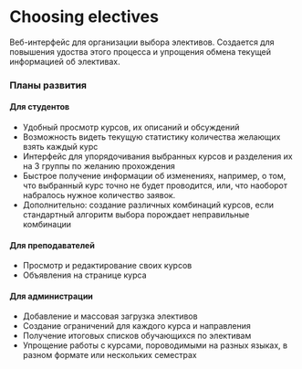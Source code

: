 # Choosing electives
Веб-интерфейс для организации выбора элективов. Создается для повышения удоства этого процесса и упрощения обмена текущей информацией об элективах.

### Планы развития
#### Для студентов
* Удобный просмотр курсов, их описаний и обсуждений
* Возможность видеть текущую статистику количества желающих взять каждый курс
* Интерфейс для упорядочивания выбранных курсов и разделения их на 3 группы по желанию прохождения
* Быстрое получение информации об изменениях, например, о том, что выбранный курс точно не будет проводится, или, что наоборот набралось нужное количество заявок.
* Дополнительно: создание различных комбинаций курсов, если стандартный алгоритм выбора порождает неправильные комбинации  

#### Для преподавателей
* Просмотр и редактирование своих курсов
* Объявления на странице курса

#### Для администрации
* Добавление и массовая загрузка элективов
* Создание ограничений для каждого курса и направления
* Получение итоговых списков обучающихся по элективам
* Упрощение работы с курсами, пороводимыми на разных языках, в разном формате или нескольких семестрах
